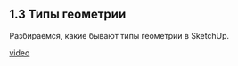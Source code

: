 ## 1.3 Типы геометрии

Разбираемся, какие бывают типы геометрии в SketchUp.

[video](https://player.softculture.cc/embed/online/SKC/SKC_34.19.01_L2-1_T_Geometry_Type)